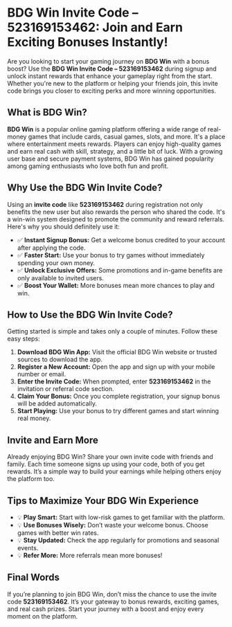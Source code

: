 # BDG Win Invite Code – 523169153462: Join and Earn Exciting Bonuses Instantly!

Are you looking to start your gaming journey on **BDG Win** with a bonus boost? Use the **BDG Win Invite Code – 523169153462** during signup and unlock instant rewards that enhance your gameplay right from the start. Whether you're new to the platform or helping your friends join, this invite code brings you closer to exciting perks and more winning opportunities.

## What is BDG Win?

**BDG Win** is a popular online gaming platform offering a wide range of real-money games that include cards, casual games, slots, and more. It's a place where entertainment meets rewards. Players can enjoy high-quality games and earn real cash with skill, strategy, and a little bit of luck. With a growing user base and secure payment systems, BDG Win has gained popularity among gaming enthusiasts who love both fun and profit.

## Why Use the BDG Win Invite Code?

Using an **invite code** like **523169153462** during registration not only benefits the new user but also rewards the person who shared the code. It's a win-win system designed to promote the community and reward referrals. Here's why you should definitely use it:

- ✅ **Instant Signup Bonus:** Get a welcome bonus credited to your account after applying the code.
- ✅ **Faster Start:** Use your bonus to try games without immediately spending your own money.
- ✅ **Unlock Exclusive Offers:** Some promotions and in-game benefits are only available to invited users.
- ✅ **Boost Your Wallet:** More bonuses mean more chances to play and win.

## How to Use the BDG Win Invite Code?

Getting started is simple and takes only a couple of minutes. Follow these easy steps:

1. **Download BDG Win App:** Visit the official BDG Win website or trusted sources to download the app.
2. **Register a New Account:** Open the app and sign up with your mobile number or email.
3. **Enter the Invite Code:** When prompted, enter **523169153462** in the invitation or referral code section.
4. **Claim Your Bonus:** Once you complete registration, your signup bonus will be added automatically.
5. **Start Playing:** Use your bonus to try different games and start winning real money.

## Invite and Earn More

Already enjoying BDG Win? Share your own invite code with friends and family. Each time someone signs up using your code, both of you get rewards. It’s a simple way to build your earnings while helping others enjoy the platform too.

## Tips to Maximize Your BDG Win Experience

- 💡 **Play Smart:** Start with low-risk games to get familiar with the platform.
- 💡 **Use Bonuses Wisely:** Don’t waste your welcome bonus. Choose games with better win rates.
- 💡 **Stay Updated:** Check the app regularly for promotions and seasonal events.
- 💡 **Refer More:** More referrals mean more bonuses!

## Final Words

If you’re planning to join BDG Win, don’t miss the chance to use the invite code **523169153462**. It’s your gateway to bonus rewards, exciting games, and real cash prizes. Start your journey with a boost and enjoy every moment on the platform.
